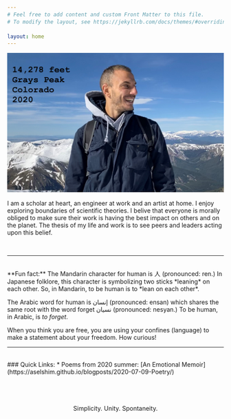 ```yaml
---
# Feel free to add content and custom Front Matter to this file.
# To modify the layout, see https://jekyllrb.com/docs/themes/#overriding-theme-defaults

layout: home
---
```


<img src="/images/coverPhoto.jpg" width="800">

I am a scholar at heart, an engineer at work and an artist at home. I enjoy exploring boundaries of scientific theories. I belive that everyone is morally obliged to make sure their work is having the best impact on others and on the planet. The thesis of my life and work is to see peers and leaders acting upon this belief.

<br>
<hr>
<br>
**Fun fact:** The Mandarin character for human is 人 (pronounced: ren.) In Japanese folklore, this character is symbolizing two sticks *leaning* on each other. So, in Mandarin, to be human is to *lean on each other*.

The Arabic word for human is إنسان (pronounced: ensan) which shares the same root with the word forget نسيان (pronounced: nesyan.) To be human, in Arabic, is *to forget*. 

When you think you are free, you are using your confines (language) to make a statement about your freedom. How curious!


<hr>
<br>
### Quick Links:
* Poems from 2020 summer: [An Emotional Memoir](https://aselshim.github.io/blogposts/2020-07-09-Poetry/)
	
<br>
<br>
<br>
<br>
<br>


<center> Simplicity. Unity. Spontaneity.<center>


